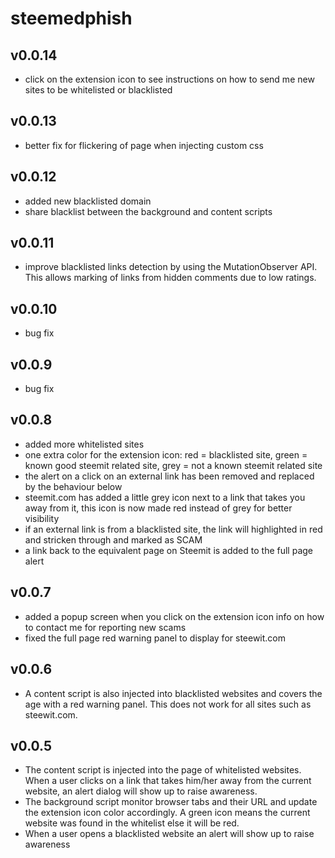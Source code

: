 # steemedphish

## v0.0.14
- click on the extension icon to see instructions on how to send me new sites to be whitelisted or blacklisted

## v0.0.13
- better fix for flickering of page when injecting custom css

## v0.0.12
- added new blacklisted domain
- share blacklist between the background and content scripts

## v0.0.11
- improve blacklisted links detection by using the MutationObserver API. This allows marking of links from hidden comments due to low ratings.

## v0.0.10
- bug fix

## v0.0.9
- bug fix

## v0.0.8
- added more whitelisted sites
- one extra color for the extension icon: red = blacklisted site, green = known good steemit related site, grey = not a known steemit related site
- the alert on a click on an external link has been removed and replaced by the behaviour below
- steemit.com has added a little grey icon next to a link that takes you away from it, this icon is now made red instead of grey for better visibility
- if an external link is from a blacklisted site, the link will highlighted in red and stricken through and marked as SCAM
- a link back to the equivalent page on Steemit is added to the full page alert

## v0.0.7
- added a popup screen when you click on the extension icon info on how to contact me for reporting new scams
- fixed the full page red warning panel to display for steewit.com

## v0.0.6
- A content script is also injected into blacklisted websites and covers the age with a red warning panel. This does not work for all sites such as steewit.com.

## v0.0.5
- The content script is injected into the page of whitelisted websites. When a user clicks on a link that takes him/her away from the current website, an alert dialog will show up to raise awareness.
- The background script monitor browser tabs and their URL and update the extension icon color accordingly. A green icon means the current website was found in the whitelist else it will be red.
- When a user opens a blacklisted website an alert will show up to raise awareness
